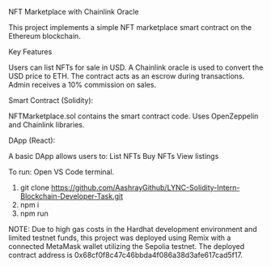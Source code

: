 NFT Marketplace with Chainlink Oracle

This project implements a simple NFT marketplace smart contract on the Ethereum blockchain.

Key Features

  Users can list NFTs for sale in USD.
  A Chainlink oracle is used to convert the USD price to ETH.
  The contract acts as an escrow during transactions.
  Admin receives a 10% commission on sales.


Smart Contract (Solidity):

  NFTMarketplace.sol contains the smart contract code.
  Uses OpenZeppelin and Chainlink libraries.


DApp (React):

 A basic DApp allows users to:
  List NFTs
  Buy NFTs
  View listings

To run:
  Open VS Code terminal.
  1) git clone https://github.com/AashrayGithub/LYNC-Solidity-Intern-Blockchain-Developer-Task.git
  2) npm i
  3) npm run


NOTE: Due to high gas costs in the Hardhat development environment and limited testnet funds, this project was deployed using Remix with a connected MetaMask wallet utilizing the Sepolia testnet. The deployed contract address is 0x68cf0f8c47c46bbda4f086a38d3afe617cad5f17. 
